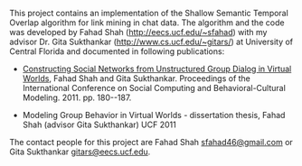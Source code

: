 This project contains an implementation of the Shallow Semantic Temporal Overlap algorithm for link mining in chat data.  The algorithm and the code was developed by Fahad Shah (http://eecs.ucf.edu/~sfahad) with my advisor Dr. Gita Sukthankar (http://www.cs.ucf.edu/~gitars/) at University of Central Florida and documented in following publications:

- <a href='http://ial.eecs.ucf.edu/pdf/Sukthankar-Fahad-SBP2011.pdf'>Constructing Social Networks from Unstructured Group Dialog in Virtual Worlds</a>, Fahad Shah and Gita Sukthankar. Proceedings of the International Conference on Social Computing and Behavioral-Cultural Modeling. 2011. pp. 180--187.

- Modeling Group Behavior in Virtual Worlds - dissertation thesis, Fahad Shah (advisor Gita Sukthankar) UCF 2011

The contact people for this project are Fahad Shah sfahad46@gmail.com or Gita Sukthankar gitars@eecs.ucf.edu.